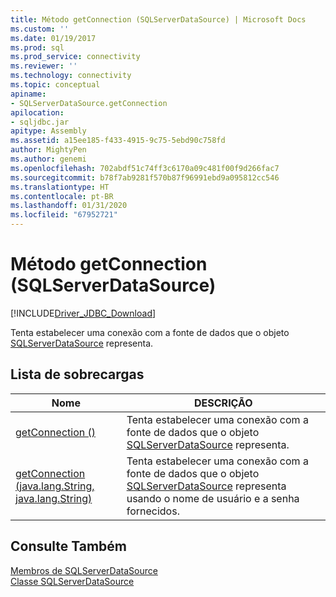 ```yaml
---
title: Método getConnection (SQLServerDataSource) | Microsoft Docs
ms.custom: ''
ms.date: 01/19/2017
ms.prod: sql
ms.prod_service: connectivity
ms.reviewer: ''
ms.technology: connectivity
ms.topic: conceptual
apiname:
- SQLServerDataSource.getConnection
apilocation:
- sqljdbc.jar
apitype: Assembly
ms.assetid: a15ee185-f433-4915-9c75-5ebd90c758fd
author: MightyPen
ms.author: genemi
ms.openlocfilehash: 702abdf51c74ff3c6170a09c481f00f9d266fac7
ms.sourcegitcommit: b78f7ab9281f570b87f96991ebd9a095812cc546
ms.translationtype: HT
ms.contentlocale: pt-BR
ms.lasthandoff: 01/31/2020
ms.locfileid: "67952721"
---
```

# <a name="getconnection-method-sqlserverdatasource"></a>Método getConnection (SQLServerDataSource)
[!INCLUDE[Driver_JDBC_Download](../../../includes/driver_jdbc_download.md)]

  Tenta estabelecer uma conexão com a fonte de dados que o objeto [SQLServerDataSource](../../../connect/jdbc/reference/sqlserverdatasource-class.md) representa.  
  
## <a name="overload-list"></a>Lista de sobrecargas  
  
|Nome|DESCRIÇÃO|  
|----------|-----------------|  
|[getConnection ()](../../../connect/jdbc/reference/getconnection-method.md)|Tenta estabelecer uma conexão com a fonte de dados que o objeto [SQLServerDataSource](../../../connect/jdbc/reference/sqlserverdatasource-class.md) representa.|  
|[getConnection (java.lang.String, java.lang.String)](../../../connect/jdbc/reference/getconnection-method-java-lang-string-java-lang-string.md)|Tenta estabelecer uma conexão com a fonte de dados que o objeto [SQLServerDataSource](../../../connect/jdbc/reference/sqlserverdatasource-class.md) representa usando o nome de usuário e a senha fornecidos.|  
  
## <a name="see-also"></a>Consulte Também  
 [Membros de SQLServerDataSource](../../../connect/jdbc/reference/sqlserverdatasource-members.md)   
 [Classe SQLServerDataSource](../../../connect/jdbc/reference/sqlserverdatasource-class.md)  
  
  
